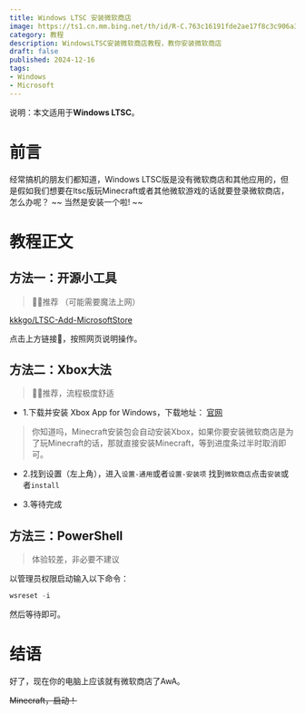 ```yaml
---
title: Windows LTSC 安装微软商店
image: https://ts1.cn.mm.bing.net/th/id/R-C.763c16191fde2ae17f8c3c906a3055a3?rik=WyADp3PZkyqbSQ&riu=http%3a%2f%2fwww.uqidong.com%2fuploads%2fallimg%2f170925%2f185-1F9250TA4546.jpg&ehk=WRekKfpXxCV%2bCQqhrnJtwZtSNfBOPytKVlQ4x4Y8oDE%3d&risl=&pid=ImgRaw&r=0
category: 教程
description: WindowsLTSC安装微软商店教程，教你安装微软商店
draft: false
published: 2024-12-16
tags:
- Windows
- Microsoft
---
```

说明：本文适用于**Windows LTSC**。

# 前言

经常搞机的朋友们都知道，Windows LTSC版是没有微软商店和其他应用的，但是假如我们想要在ltsc版玩Minecraft或者其他微软游戏的话就要登录微软商店，怎么办呢？ ~~ 当然是安装一个啦! ~~

# 教程正文
## 方法一：开源小工具
> 🚀🚀推荐 （可能需要魔法上网）

[kkkgo/LTSC-Add-MicrosoftStore](https://github.com/kkkgo/LTSC-Add-MicrosoftStore)

点击上方链接🔗，按照网页说明操作。

## 方法二：Xbox大法
> 🚀🚀推荐，流程极度舒适

- 1.下载并安装 Xbox App for Windows，下载地址： [官网](https://www.xbox.com/en-US/apps/xbox-app-for-pc)
> 你知道吗，Minecraft安装包会自动安装Xbox，如果你要安装微软商店是为了玩Minecraft的话，那就直接安装Minecraft，等到进度条过半时取消即可。

- 2.找到设置（左上角），进入`设置-通用`或者`设置-安装项` 找到`微软商店`点击`安装`或者`install`

- 3.等待完成

## 方法三：PowerShell
> 体验较差，非必要不建议

以管理员权限启动输入以下命令：

```powershell
wsreset -i
```

然后等待即可。
# 结语
好了，现在你的电脑上应该就有微软商店了AwA。

~~Minecraft，启动！~~